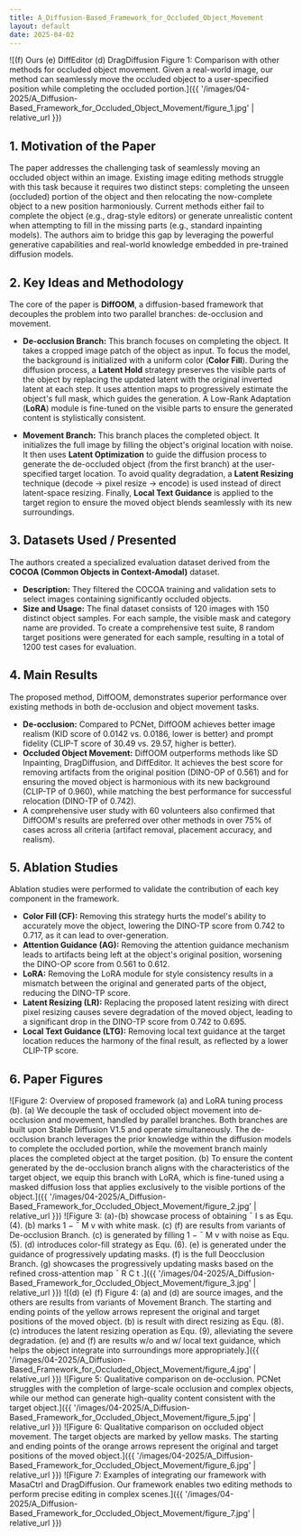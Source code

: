 ```yaml
---
title: A_Diffusion-Based_Framework_for_Occluded_Object_Movement
layout: default
date: 2025-04-02
---
```

![(f) Ours (e) DiffEditor (d) DragDiffusion Figure 1: Comparison with other methods for occluded object movement. Given a real-world image, our method can seamlessly move the occluded object to a user-specified position while completing the occluded portion.]({{ '/images/04-2025/A_Diffusion-Based_Framework_for_Occluded_Object_Movement/figure_1.jpg' | relative_url }})
## 1. Motivation of the Paper
The paper addresses the challenging task of seamlessly moving an occluded object within an image. Existing image editing methods struggle with this task because it requires two distinct steps: completing the unseen (occluded) portion of the object and then relocating the now-complete object to a new position harmoniously. Current methods either fail to complete the object (e.g., drag-style editors) or generate unrealistic content when attempting to fill in the missing parts (e.g., standard inpainting models). The authors aim to bridge this gap by leveraging the powerful generative capabilities and real-world knowledge embedded in pre-trained diffusion models.

## 2. Key Ideas and Methodology
The core of the paper is **DiffOOM**, a diffusion-based framework that decouples the problem into two parallel branches: de-occlusion and movement.

*   **De-occlusion Branch:** This branch focuses on completing the object. It takes a cropped image patch of the object as input. To focus the model, the background is initialized with a uniform color (**Color Fill**). During the diffusion process, a **Latent Hold** strategy preserves the visible parts of the object by replacing the updated latent with the original inverted latent at each step. It uses attention maps to progressively estimate the object's full mask, which guides the generation. A Low-Rank Adaptation (**LoRA**) module is fine-tuned on the visible parts to ensure the generated content is stylistically consistent.

*   **Movement Branch:** This branch places the completed object. It initializes the full image by filling the object's original location with noise. It then uses **Latent Optimization** to guide the diffusion process to generate the de-occluded object (from the first branch) at the user-specified target location. To avoid quality degradation, a **Latent Resizing** technique (decode -> pixel resize -> encode) is used instead of direct latent-space resizing. Finally, **Local Text Guidance** is applied to the target region to ensure the moved object blends seamlessly with its new surroundings.

## 3. Datasets Used / Presented
The authors created a specialized evaluation dataset derived from the **COCOA (Common Objects in Context-Amodal)** dataset.
*   **Description:** They filtered the COCOA training and validation sets to select images containing significantly occluded objects.
*   **Size and Usage:** The final dataset consists of 120 images with 150 distinct object samples. For each sample, the visible mask and category name are provided. To create a comprehensive test suite, 8 random target positions were generated for each sample, resulting in a total of 1200 test cases for evaluation.

## 4. Main Results
The proposed method, DiffOOM, demonstrates superior performance over existing methods in both de-occlusion and object movement tasks.
*   **De-occlusion:** Compared to PCNet, DiffOOM achieves better image realism (KID score of 0.0142 vs. 0.0186, lower is better) and prompt fidelity (CLIP-T score of 30.49 vs. 29.57, higher is better).
*   **Occluded Object Movement:** DiffOOM outperforms methods like SD Inpainting, DragDiffusion, and DiffEditor. It achieves the best score for removing artifacts from the original position (DINO-OP of 0.561) and for ensuring the moved object is harmonious with its new background (CLIP-TP of 0.960), while matching the best performance for successful relocation (DINO-TP of 0.742).
*   A comprehensive user study with 60 volunteers also confirmed that DiffOOM's results are preferred over other methods in over 75% of cases across all criteria (artifact removal, placement accuracy, and realism).

## 5. Ablation Studies
Ablation studies were performed to validate the contribution of each key component in the framework.

*   **Color Fill (CF):** Removing this strategy hurts the model's ability to accurately move the object, lowering the DINO-TP score from 0.742 to 0.717, as it can lead to over-generation.
*   **Attention Guidance (AG):** Removing the attention guidance mechanism leads to artifacts being left at the object's original position, worsening the DINO-OP score from 0.561 to 0.612.
*   **LoRA:** Removing the LoRA module for style consistency results in a mismatch between the original and generated parts of the object, reducing the DINO-TP score.
*   **Latent Resizing (LR):** Replacing the proposed latent resizing with direct pixel resizing causes severe degradation of the moved object, leading to a significant drop in the DINO-TP score from 0.742 to 0.695.
*   **Local Text Guidance (LTG):** Removing local text guidance at the target location reduces the harmony of the final result, as reflected by a lower CLIP-TP score.

## 6. Paper Figures
![Figure 2: Overview of proposed framework (a) and LoRA tuning process (b). (a) We decouple the task of occluded object movement into de-occlusion and movement, handled by parallel branches. Both branches are built upon Stable Diffusion V1.5 and operate simultaneously. The de-occlusion branch leverages the prior knowledge within the diffusion models to complete the occluded portion, while the movement branch mainly places the completed object at the target position. (b) To ensure the content generated by the de-occlusion branch aligns with the characteristics of the target object, we equip this branch with LoRA, which is fine-tuned using a masked diffusion loss that applies exclusively to the visible portions of the object.]({{ '/images/04-2025/A_Diffusion-Based_Framework_for_Occluded_Object_Movement/figure_2.jpg' | relative_url }})
![Figure 3: (a)-(b) showcase process of obtaining ¯ I s as Equ. (4). (b) marks 1 − ¯ M v with white mask. (c) (f) are results from variants of De-occlusion Branch. (c) is generated by filling 1 − ¯ M v with noise as Equ. (5). (d) introduces color-fill strategy as Equ. (6). (e) is generated under the guidance of progressively updating masks. (f) is the full Deocclusion Branch. (g) showcases the progressively updating masks based on the refined cross-attention map ¯ R C t .]({{ '/images/04-2025/A_Diffusion-Based_Framework_for_Occluded_Object_Movement/figure_3.jpg' | relative_url }})
![(d) (e) (f) Figure 4: (a) and (d) are source images, and the others are results from variants of Movement Branch. The starting and ending points of the yellow arrows represent the original and target positions of the moved object. (b) is result with direct resizing as Equ. (8). (c) introduces the latent resizing operation as Equ. (9), alleviating the severe degradation. (e) and (f) are results w/o and w/ local text guidance, which helps the object integrate into surroundings more appropriately.]({{ '/images/04-2025/A_Diffusion-Based_Framework_for_Occluded_Object_Movement/figure_4.jpg' | relative_url }})
![Figure 5: Qualitative comparison on de-occlusion. PCNet struggles with the completion of large-scale occlusion and complex objects, while our method can generate high-quality content consistent with the target object.]({{ '/images/04-2025/A_Diffusion-Based_Framework_for_Occluded_Object_Movement/figure_5.jpg' | relative_url }})
![Figure 6: Qualitative comparison on occluded object movement. The target objects are marked by yellow masks. The starting and ending points of the orange arrows represent the original and target positions of the moved object.]({{ '/images/04-2025/A_Diffusion-Based_Framework_for_Occluded_Object_Movement/figure_6.jpg' | relative_url }})
![Figure 7: Examples of integrating our framework with MasaCtrl and DragDiffusion. Our framework enables two editing methods to perform precise editing in complex scenes.]({{ '/images/04-2025/A_Diffusion-Based_Framework_for_Occluded_Object_Movement/figure_7.jpg' | relative_url }})
